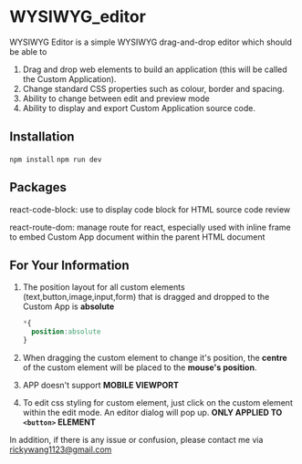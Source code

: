 # WYSIWYG_editor

WYSIWYG Editor is a simple WYSIWYG drag-and-drop editor which should be able to

1. Drag and drop web elements to build an application (this will be called the Custom Application).
2. Change standard CSS properties such as colour, border and spacing.
3. Ability to change between edit and preview mode
4. Ability to display and export Custom Application source code.

## Installation
```npm install```
```npm run dev```

## Packages

react-code-block: use to display code block for HTML source code review

react-route-dom: manage route for react, especially used with inline frame to embed Custom App document within the parent HTML document

## For Your Information

1. The position layout for all custom elements (text,button,image,input,form) that is dragged and dropped to the Custom App is **absolute**

   ``` css
   *{
     position:absolute
   }
   ```

2. When dragging the custom element to change it's position, the **centre**  of the custom element will be placed to the **mouse's position**.

3. APP doesn't support **MOBILE VIEWPORT**

4. To edit css styling for custom element, just click on the custom element within the edit mode. An editor dialog will pop up. **ONLY APPLIED TO `<button>` ELEMENT**

In addition, if there is any issue or confusion, please contact me via rickywang1123@gmail.com
